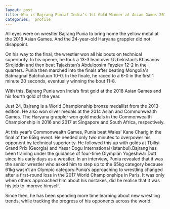 ```yaml
---
layout: post
title: Who is Bajrang Punia? India’s 1st Gold Winner at Asian Games 2018
categories:  profile
---
```



All eyes were on wrestler Bajrang Punia to bring home the yellow metal at the 2018 Asian Games. And the 24-year-old Haryana grappler did not disappoint.

On his way to the final, the wrestler won all his bouts on technical superiority. In his opener, he took a 13-3 lead over Uzbekistan’s Khasanov Sirojiddin and then beat Tajakistan’s Abdulqosim Fayziev 12-2 in the quarters. Punia then marched into the finals after beating Mongolia's Batmagnai Batchuluun 10-0. In the finale, he raced to a 6-0 in the first 1 minute 20 seconds, eventually winning the bout 11-8.

With this, Bajrang Punia won India’s first gold at the 2018 Asian Games and his fourth gold of the year. 
 <amp-img  src="{{ site.baseurl }}/images/bajrang.jpg"  layout="responsive"  width="400px"   height="400px"  ></amp-img>  

 Just 24, Bajrang is a World Championship bronze medallist from the 2013 edition. He also won silver medals at the 2014 Asian and Commonwealth Games. The Haryana grappler won gold medals in the Commonwealth Championship in 2016 and 2017 at Singapore and South Africa, respectively.

At this year’s Commonwealth Games, Punia beat Wales’ Kane Charig in the final of the 65kg event. He needed only two minutes to overpower his opponent by technical superiority. He followed this up with golds at Tbilisi Grand Prix (Georgia) and Yasar Dogu International (Istanbul).Bajrang has been training under the guidance of four-time Olympian Yogeshwar Dutt since his early days as a wrestler. In an interview, Punia revealed that it was the senior wrestler who asked him to step up to the 65kg category because 61kg wasn’t an Olympic category.Punia’s approaching to wrestling changed after a first-round loss in the 2017 World Championships in Paris. It was only when others approached him about his mistakes, did he realise that it was his job to improve himself.

Since then, he has been spending more time learning about new wrestling trends, while tracking the progress of his opponents across the world.

 <amp-img  src="{{ site.baseurl }}/images/bajrang1.jpg"  layout="responsive"  width="1024px"   height="672px"  ></amp-img>  
